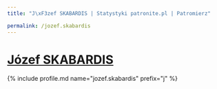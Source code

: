```yaml
---
title: "J\xF3zef SKABARDIS | Statystyki patronite.pl | Patromierz"

permalink: /jozef.skabardis
---
```


# [Józef SKABARDIS](https://patronite.pl/jozef.skabardis)

{% include profile.md name="jozef.skabardis" prefix="j" %}
